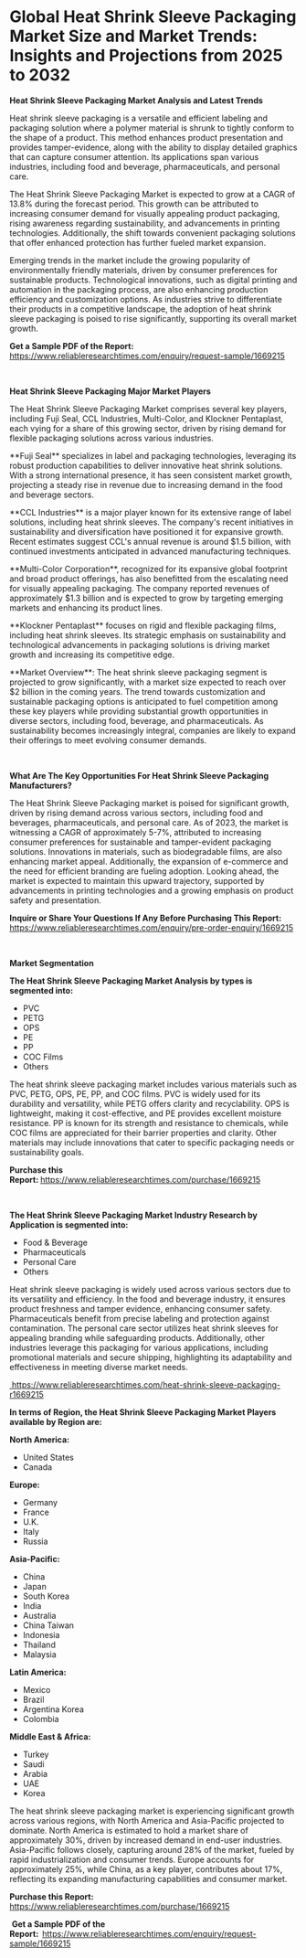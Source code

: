<p><h1>Global Heat Shrink Sleeve Packaging Market Size and Market Trends: Insights and Projections from 2025 to 2032</h1></p><p><strong>Heat Shrink Sleeve Packaging Market Analysis and Latest Trends</strong></p>
<p><p>Heat shrink sleeve packaging is a versatile and efficient labeling and packaging solution where a polymer material is shrunk to tightly conform to the shape of a product. This method enhances product presentation and provides tamper-evidence, along with the ability to display detailed graphics that can capture consumer attention. Its applications span various industries, including food and beverage, pharmaceuticals, and personal care.</p><p>The Heat Shrink Sleeve Packaging Market is expected to grow at a CAGR of 13.8% during the forecast period. This growth can be attributed to increasing consumer demand for visually appealing product packaging, rising awareness regarding sustainability, and advancements in printing technologies. Additionally, the shift towards convenient packaging solutions that offer enhanced protection has further fueled market expansion. </p><p>Emerging trends in the market include the growing popularity of environmentally friendly materials, driven by consumer preferences for sustainable products. Technological innovations, such as digital printing and automation in the packaging process, are also enhancing production efficiency and customization options. As industries strive to differentiate their products in a competitive landscape, the adoption of heat shrink sleeve packaging is poised to rise significantly, supporting its overall market growth.</p></p>
<p><strong>Get a Sample PDF of the Report:&nbsp;</strong> <a href="https://www.reliableresearchtimes.com/enquiry/request-sample/1669215?utm_campaign=2233&utm_medium=2&utm_source=Github&utm_content=ia&utm_term=19042025&utm_id=heat-shrink-sleeve-packaging">https://www.reliableresearchtimes.com/enquiry/request-sample/1669215</a></p>
<p>&nbsp;</p>
<p><strong>Heat Shrink Sleeve Packaging Major Market Players</strong></p>
<p><p>The Heat Shrink Sleeve Packaging Market comprises several key players, including Fuji Seal, CCL Industries, Multi-Color, and Klockner Pentaplast, each vying for a share of this growing sector, driven by rising demand for flexible packaging solutions across various industries.</p><p>**Fuji Seal** specializes in label and packaging technologies, leveraging its robust production capabilities to deliver innovative heat shrink solutions. With a strong international presence, it has seen consistent market growth, projecting a steady rise in revenue due to increasing demand in the food and beverage sectors.</p><p>**CCL Industries** is a major player known for its extensive range of label solutions, including heat shrink sleeves. The company's recent initiatives in sustainability and diversification have positioned it for expansive growth. Recent estimates suggest CCL's annual revenue is around $1.5 billion, with continued investments anticipated in advanced manufacturing techniques.</p><p>**Multi-Color Corporation**, recognized for its expansive global footprint and broad product offerings, has also benefitted from the escalating need for visually appealing packaging. The company reported revenues of approximately $1.3 billion and is expected to grow by targeting emerging markets and enhancing its product lines.</p><p>**Klockner Pentaplast** focuses on rigid and flexible packaging films, including heat shrink sleeves. Its strategic emphasis on sustainability and technological advancements in packaging solutions is driving market growth and increasing its competitive edge.</p><p>**Market Overview**: The heat shrink sleeve packaging segment is projected to grow significantly, with a market size expected to reach over $2 billion in the coming years. The trend towards customization and sustainable packaging options is anticipated to fuel competition among these key players while providing substantial growth opportunities in diverse sectors, including food, beverage, and pharmaceuticals. As sustainability becomes increasingly integral, companies are likely to expand their offerings to meet evolving consumer demands.</p></p>
<p>&nbsp;</p>
<p><strong>What Are The Key Opportunities For Heat Shrink Sleeve Packaging Manufacturers?</strong></p>
<p><p>The Heat Shrink Sleeve Packaging market is poised for significant growth, driven by rising demand across various sectors, including food and beverages, pharmaceuticals, and personal care. As of 2023, the market is witnessing a CAGR of approximately 5-7%, attributed to increasing consumer preferences for sustainable and tamper-evident packaging solutions. Innovations in materials, such as biodegradable films, are also enhancing market appeal. Additionally, the expansion of e-commerce and the need for efficient branding are fueling adoption. Looking ahead, the market is expected to maintain this upward trajectory, supported by advancements in printing technologies and a growing emphasis on product safety and presentation.</p></p>
<p><strong>Inquire or Share Your Questions If Any Before Purchasing This Report:</strong> <a href="https://www.reliableresearchtimes.com/enquiry/pre-order-enquiry/1669215?utm_campaign=2233&utm_medium=2&utm_source=Github&utm_content=ia&utm_term=19042025&utm_id=heat-shrink-sleeve-packaging">https://www.reliableresearchtimes.com/enquiry/pre-order-enquiry/1669215</a></p>
<p>&nbsp;</p>
<p><strong>Market Segmentation</strong></p>
<p><strong>The Heat Shrink Sleeve Packaging Market Analysis by types is segmented into:</strong></p>
<p><ul><li>PVC</li><li>PETG</li><li>OPS</li><li>PE</li><li>PP</li><li>COC Films</li><li>Others</li></ul></p>
<p><p>The heat shrink sleeve packaging market includes various materials such as PVC, PETG, OPS, PE, PP, and COC films. PVC is widely used for its durability and versatility, while PETG offers clarity and recyclability. OPS is lightweight, making it cost-effective, and PE provides excellent moisture resistance. PP is known for its strength and resistance to chemicals, while COC films are appreciated for their barrier properties and clarity. Other materials may include innovations that cater to specific packaging needs or sustainability goals.</p></p>
<p><strong>Purchase this Report:&nbsp;</strong><a href="https://www.reliableresearchtimes.com/purchase/1669215?utm_campaign=2233&utm_medium=2&utm_source=Github&utm_content=ia&utm_term=19042025&utm_id=heat-shrink-sleeve-packaging">https://www.reliableresearchtimes.com/purchase/1669215</a></p>
<p>&nbsp;</p>
<p><strong>The Heat Shrink Sleeve Packaging Market Industry Research by Application is segmented into:</strong></p>
<p><ul><li>Food & Beverage</li><li>Pharmaceuticals</li><li>Personal Care</li><li>Others</li></ul></p>
<p><p>Heat shrink sleeve packaging is widely used across various sectors due to its versatility and efficiency. In the food and beverage industry, it ensures product freshness and tamper evidence, enhancing consumer safety. Pharmaceuticals benefit from precise labeling and protection against contamination. The personal care sector utilizes heat shrink sleeves for appealing branding while safeguarding products. Additionally, other industries leverage this packaging for various applications, including promotional materials and secure shipping, highlighting its adaptability and effectiveness in meeting diverse market needs.</p></p>
<p><a href="https://www.reliableresearchtimes.com/heat-shrink-sleeve-packaging-r1669215?utm_campaign=2233&utm_medium=2&utm_source=Github&utm_content=ia&utm_term=19042025&utm_id=heat-shrink-sleeve-packaging">&nbsp;https://www.reliableresearchtimes.com/heat-shrink-sleeve-packaging-r1669215</a></p>
<p><strong>In terms of Region, the Heat Shrink Sleeve Packaging Market Players available by Region are:</strong></p>
<p>
    <p> <strong> North America: </strong>
        <ul>
            <li>United States</li>
            <li>Canada</li>
        </ul>
        </p> 
    <p> <strong> Europe: </strong>
        <ul>
            <li>Germany</li>
            <li>France</li>
            <li>U.K.</li>
            <li>Italy</li>
            <li>Russia</li>
        </ul>
        </p> 
    <p> <strong> Asia-Pacific: </strong>
        <ul>
            <li>China</li>
            <li>Japan</li>
            <li>South Korea</li>
            <li>India</li>
            <li>Australia</li>
            <li>China Taiwan</li>
            <li>Indonesia</li>
            <li>Thailand</li>
            <li>Malaysia</li>
        </ul>
        </p> 
    <p> <strong> Latin America: </strong>
        <ul>
            <li>Mexico</li>
            <li>Brazil</li>
            <li>Argentina Korea</li>
            <li>Colombia</li>
        </ul>
        </p> 
    <p> <strong> Middle East & Africa: </strong>
        <ul>
            <li>Turkey</li>
            <li>Saudi</li>
            <li>Arabia</li>
            <li>UAE</li>
            <li>Korea</li>
        </ul>
    </p>
    </p>
<p><p>The heat shrink sleeve packaging market is experiencing significant growth across various regions, with North America and Asia-Pacific projected to dominate. North America is estimated to hold a market share of approximately 30%, driven by increased demand in end-user industries. Asia-Pacific follows closely, capturing around 28% of the market, fueled by rapid industrialization and consumer trends. Europe accounts for approximately 25%, while China, as a key player, contributes about 17%, reflecting its expanding manufacturing capabilities and consumer market.</p></p>
<p><strong>Purchase this Report: </strong><a href="https://www.reliableresearchtimes.com/purchase/1669215?utm_campaign=2233&utm_medium=2&utm_source=Github&utm_content=ia&utm_term=19042025&utm_id=heat-shrink-sleeve-packaging">https://www.reliableresearchtimes.com/purchase/1669215</a></p>
<p>&nbsp;<strong>Get a Sample PDF of the Report:&nbsp;&nbsp;</strong><a href="https://www.reliableresearchtimes.com/enquiry/request-sample/1669215?utm_campaign=2233&utm_medium=2&utm_source=Github&utm_content=ia&utm_term=19042025&utm_id=heat-shrink-sleeve-packaging">https://www.reliableresearchtimes.com/enquiry/request-sample/1669215</a></p>
<p><strong></strong></p>
<p><p></p><p></p><p></p></p>